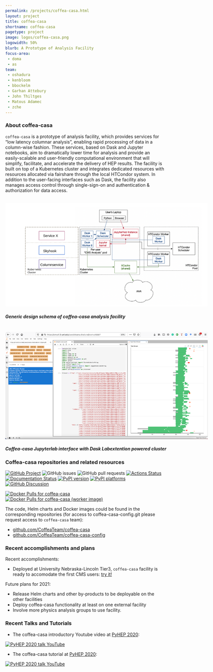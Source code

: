 ```yaml
---
permalink: /projects/coffea-casa.html
layout: project
title: coffea-casa
shortname: coffea-casa
pagetype: project
image: logos/coffea-casa.png
logowidth: 50%
blurb: A Prototype of Analysis Facility
focus-area:
 - doma
 - as
team:
 - oshadura
 - kenbloom
 - bbockelm
 - Garhan Attebury
 - John Thiltges
 - Matous Adamec
 - zche
---
```


### About coffea-casa

`coffea-casa` is a prototype of analysis facility, which provides services for “low latency columnar analysis”, enabling rapid processing of data in a column-wise fashion. These services, based on Dask and Jupyter notebooks, aim to dramatically lower time for analysis and provide an easily-scalable and user-friendly computational environment that will simplify, facilitate, and accelerate the delivery of HEP results. The facility is built on top of a Kubernetes cluster and integrates dedicated resources with resources allocated via fairshare through the local HTCondor system. In addition to the user-facing interfaces such as Dask, the facility also manages access control through single-sign-on and authentication & authorization for data access. 

<br>
<div class="card" style="width: 40rem;">
  <img class="card-img-top" style="object-fit: contain"  src="/assets/images/coffea-casa-0.png" alt="coffea-casa AF">
  <div class="card-body">
   <h5 class="card-title">Generic design schema of coffea-casa analysis facility </h5>
  </div>
</div>

<br>
<div class="card" style="width: 40rem;">
  <img class="card-img-top" style="object-fit: contain"  src="/assets/images/coffea-casa-1.png" alt="coffea-casa AF">
  <div class="card-body">
   <h5 class="card-title">Coffea-casa Jupyterlab interface with Dask Labextention powered cluster</h5>
  </div>
</div>


### Coffea-casa repositories and related resources

[![GitHub Project](https://img.shields.io/badge/GitHub--blue?style=social&logo=GitHub)](https://github.com/CoffeaTeam/coffea-casa/)
![GitHub issues](https://img.shields.io/github/issues/coffeateam/coffea-casa)
![GitHub pull requests](https://img.shields.io/github/issues-pr/coffeateam/coffea-casa)
[![Actions Status][actions-badge]][actions-link]
[![Documentation Status][rtd-badge]][rtd-link]
[![PyPI version][pypi-version]][pypi-link]
[![PyPI platforms][pypi-platforms]][pypi-link]
[![GitHub Discussion][github-discussions-badge]][github-discussions-link]

[actions-badge]:            https://github.com/CoffeaTeam/coffea-casa/workflows/CI/CD/badge.svg
[actions-link]:             https://github.com/CoffeaTeam/coffea-casa/actions
[github-discussions-badge]: https://img.shields.io/static/v1?label=Discussions&message=Ask&color=blue&logo=github
[github-discussions-link]:  https://github.com/CoffeaTeam/coffea-casa/discussions
[pypi-link]:                https://pypi.org/project/coffea-casa/
[pypi-platforms]:           https://img.shields.io/pypi/pyversions/coffea-casa
[pypi-version]:             https://badge.fury.io/py/coffea-casa.svg
[rtd-badge]:                https://readthedocs.org/projects/coffea-casa/badge/?version=latest
[rtd-link]:                 https://coffea-casa.readthedocs.io/en/latest/?badge=latest

[![Docker Pulls for coffea-casa](https://img.shields.io/docker/pulls/coffeateam/coffea-casa.svg)](https://hub.docker.com/r/coffeateam/coffea-casa)
[![Docker Pulls for coffea-casa (worker image)](https://img.shields.io/docker/pulls/coffeateam/coffea-casa-analysis.svg)](https://hub.docker.com/r/coffeateam/coffea-casa-analysis)

The code, Helm charts and Docker images could be found in the corresponding repositories (for access to coffea-casa-config.git please request access to `coffea-casa` team):

 * [github.com/CoffeaTeam/coffea-casa](https://github.com/CoffeaTeam/coffea-casa)
 * [github.com/CoffeaTeam/coffea-casa-config](https://github.com/CoffeaTeam/coffea-casa-config)


### Recent accomplishments and plans

Recent accomplishments:

- Deployed at University Nebraska-Lincoln Tier3, `coffea-casa` facility is ready to accomodate the first CMS users: [try it!](https://cmsaf-jh.unl.edu/)

Future plans for 2021:

- Release Helm charts and other by-products to be deployable on the other facilities
- Deploy coffea-casa functionality at least on one external facility
- Involve more physics analysis groups to use facility.

### Recent Talks and Tutorials

* The coffea-casa introductory Youtube video at [PyHEP 2020](https://indico.cern.ch/event/882824/):
<!-- http://www.get-youtube-thumbnail.com/ -->
[![PyHEP 2020 talk YouTube](http://i3.ytimg.com/vi/CDIFd1gDbSc/hqdefault.jpg)](https://www.youtube.com/watch?v=CDIFd1gDbSc)
* The coffea-casa tutorial at [PyHEP 2020](https://indico.cern.ch/event/882824/):
<!-- http://www.get-youtube-thumbnail.com/ -->
[![PyHEP 2020 talk YouTube](http://i3.ytimg.com/vi/oPl0t8J36-Q/hqdefault.jpg)](https://www.youtube.com/watch?v=oPl0t8J36-Q)

